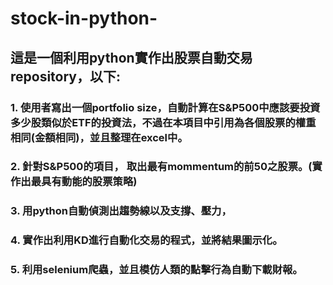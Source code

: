 # stock-in-python-
## 這是一個利用python實作出股票自動交易repository，以下:

### 1. 使用者寫出一個portfolio size，自動計算在S&P500中應該要投資多少股類似於ETF的投資法，不過在本項目中引用為各個股票的權重相同(金額相同)，並且整理在excel中。
### 2. 針對S&P500的項目， 取出最有mommentum的前50之股票。(實作出最具有動能的股票策略)
### 3. 用python自動偵測出趨勢線以及支撐、壓力，
### 4. 實作出利用KD進行自動化交易的程式，並將結果圖示化。
### 5. 利用selenium爬蟲，並且模仿人類的點擊行為自動下載財報。
